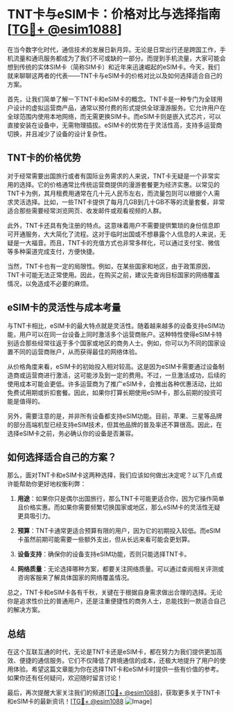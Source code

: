 # TNT卡与eSIM卡：价格对比与选择指南[[TG💪+ @esim1088](https://t.me/s/esim1088)]

在当今数字化时代，通信技术的发展日新月异。无论是日常出行还是跨国工作，手机流量和通讯服务都成为了我们不可或缺的一部分。而提到手机流量，大家可能会想到传统的实体SIM卡（简称SIM卡）和近年来迅速崛起的eSIM卡。今天，我们就来聊聊这两者的代表——TNT卡与eSIM卡的价格对比以及如何选择适合自己的方案。

首先，让我们简单了解一下TNT卡和eSIM卡的概念。TNT卡是一种专门为全球用户设计的虚拟运营商产品，通常以预付费的形式提供全球漫游服务。它允许用户在全球范围内使用本地网络，而无需更换SIM卡。而eSIM卡则是嵌入式芯片，可以直接安装在设备中，无需物理插拔。eSIM卡的优势在于灵活性高，支持多运营商切换，并且减少了设备的设计复杂性。

## TNT卡的价格优势

对于经常需要出国旅行或者有国际业务需求的人来说，TNT卡无疑是一个非常实用的选择。它的价格通常比传统运营商提供的漫游套餐更为经济实惠。以常见的TNT卡为例，其月租费用通常在几十元人民币左右，而流量包则可以根据个人需求灵活选择。比如，一些TNT卡提供了每月几GB到几十GB不等的流量套餐，非常适合那些需要经常浏览网页、收发邮件或观看视频的人群。

此外，TNT卡还具有免注册的特点。这意味着用户不需要提供繁琐的身份信息即可开通服务，大大简化了流程。这对于临时出国或不想暴露个人信息的人来说，无疑是一大福音。而且，TNT卡的充值方式也非常多样化，可以通过支付宝、微信等多种渠道完成支付，方便快捷。

当然，TNT卡也有一定的局限性。例如，在某些国家和地区，由于政策原因，TNT卡可能无法正常使用。因此，在购买之前，建议先查询目标国家的网络覆盖情况，以免造成不必要的麻烦。

## eSIM卡的灵活性与成本考量

与TNT卡相比，eSIM卡的最大特点就是灵活性。随着越来越多的设备支持eSIM功能，用户可以在同一台设备上同时激活多个运营商账户。这种特性使得eSIM卡特别适合那些经常往返于多个国家或地区的商务人士。例如，你可以为不同的国家设置不同的运营商账户，从而获得最佳的网络体验。

从价格角度来看，eSIM卡的初始投入相对较高。这是因为eSIM卡需要通过设备制造商或运营商进行激活，这可能涉及到一定的费用。不过，一旦激活成功，后续的使用成本可能会更低。许多运营商为了推广eSIM卡，会推出各种优惠活动，比如免费试用期或折扣套餐。因此，如果你打算长期使用eSIM卡，那么前期的投资可能是值得的。

另外，需要注意的是，并非所有设备都支持eSIM功能。目前，苹果、三星等品牌的部分高端机型已经支持eSIM技术，但其他品牌的普及率还不算很高。因此，在选择eSIM卡之前，务必确认你的设备是否兼容。

## 如何选择适合自己的方案？

那么，面对TNT卡和eSIM卡这两种选择，我们应该如何做出决定呢？以下几点或许能帮助你更好地权衡利弊：

1. **用途**：如果你只是偶尔出国旅行，那么TNT卡可能更适合你，因为它操作简单且价格实惠。而如果你需要频繁切换国家或地区，那么eSIM卡的灵活性无疑更具吸引力。

2. **预算**：TNT卡通常更适合预算有限的用户，因为它的初期投入较低。而eSIM卡虽然前期可能需要一些额外支出，但从长远来看可能会更划算。

3. **设备支持**：确保你的设备支持eSIM功能，否则只能选择TNT卡。

4. **网络质量**：无论选择哪种方案，都要关注网络质量。可以通过查阅相关评测或咨询客服来了解具体国家的网络覆盖情况。

总之，TNT卡和eSIM卡各有千秋，关键在于根据自身需求做出合理的选择。无论你是追求性价比的普通用户，还是注重便捷性的商务人士，总能找到一款适合自己的解决方案。

## 总结

在这个互联互通的时代，无论是TNT卡还是eSIM卡，都在努力为我们提供更加高效、便捷的通信服务。它们不仅降低了跨境通信的成本，还极大地提升了用户的使用体验。希望这篇文章能为你在选择TNT卡和eSIM卡时提供一些有价值的参考。如果你还有任何疑问，欢迎随时留言讨论！

最后，再次提醒大家关注我们的频道[[TG💪+ @esim1088](https://t.me/s/esim1088)]，获取更多关于TNT卡和eSIM卡的最新资讯！[[TG💪+ @esim1088](https://t.me/s/esim1088) ![Image](https://i.postimg.cc/4NQfJmqS/Snipaste-2025-05-13-00-14-12.png)]